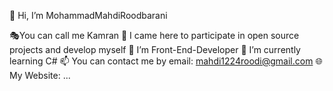 👋 Hi, I’m MohammadMahdiRoodbarani

🎭You can call me Kamran
🎯 I came here to participate in open source projects and develop myself
👀 I’m Front-End-Developer
🌱 I’m currently learning C#
📫 You can contact me by email: mahdi1224roodi@gmail.com
🌐 My Website: ...
